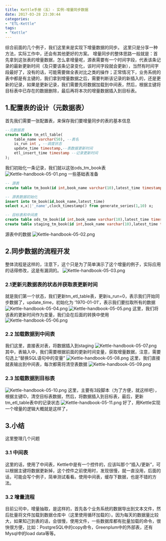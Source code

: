 ```yaml
---
title: Kettle手册（五）- 实例-增量同步数据
date: 2017-03-28 23:30:44
categories:
- "ETL-Kettle"
tags:
- "Kettle"
---
```

综合前面的几个例子，我们这里来是实现下增量数据的同步。
这里只是分享一种方法，实际工作中，还会有其他更好的方案。
增量同步的整体思路一般就是：首先拿到这张表的增量数据，怎么拿增量呢，源表需要有一个时间字段，代表该条记录的最新更新时间（及只要该条记录变化，该时间字段就会更新），当然有时间字段最好了，没有的话，可能需要做全表对比之类的操作；正常情况下，业务系统的表中都是有主键的，我们拿到增量数据之后，需要判断该记录的新插入的，还是更新的记录，如果是更新记录，我们需要先将数据加载到中间表，然后，根据主键将目标表中已存在的数据删除，最后再将本次的增量数据插入到目标表。

## 1.配置表的设计（元数据表）
首先我们需要一张配置表，来保存我们要增量同步的表的基本信息
``` sql
--元数据表
create table tm_etl_table(
	table_name varchar(50), --表名
	is_run int , --调度状态
	update_time timestamp,--表数据更新时间
	etl_insert_time timestamp --记录更新时间
);
```
我们初始化一条记录，我们就以这张ods_tm_book表
![Kettle-handbook-05-01.png](http://7xl61k.com1.z0.glb.clouddn.com/Kettle-handbook-05-01.png-blog.photo)
一些基础表准备

<!-- more -->

``` sql
-- 源表
create table tm_book(id int,book_name varchar(10),latest_time timestamp);

-- 源表数据初始化
insert into tm_book(id,book_name,latest_time)
select x,x||'_name',clock_timestamp() from generate_series(1,10) x;

-- 目标表和中间表
create table ods_tm_book(id int,book_name varchar(10),latest_time timestamp,etl_insert_time timestamp);
create table staging_tm_book(id int,book_name varchar(10),latest_time timestamp);
```

源表中的数据
![Kettle-handbook-05-02.png](http://7xl61k.com1.z0.glb.clouddn.com/Kettle-handbook-05-02.png-blog.photo)

## 2.同步数据的流程开发
整体流程是这样的，注意下，这个只是为了简单演示了这个增量的例子，实际应用的话得修改，这是有漏洞的。
![Kettle-handbook-05-03.png](http://7xl61k.com1.z0.glb.clouddn.com/Kettle-handbook-05-03.png-blog.photo)

### 2.1更新元数据表的状态并获取表更新时间
就是我们第一个状态，我们更新tm_etl_table表，更新is_run=0，表示我们开始同步数据了，update_time，初始化为 ‘1970-01-01’，表示我们要拉取所有的数据
![Kettle-handbook-05-04.png](http://7xl61k.com1.z0.glb.clouddn.com/Kettle-handbook-05-04.png-blog.photo)
![Kettle-handbook-05-05.png](http://7xl61k.com1.z0.glb.clouddn.com/Kettle-handbook-05-05.png-blog.photo)
这里，我们将该表的更新时间作为变量，我们会在后面的转换中使用
![Kettle-handbook-05-06.png](http://7xl61k.com1.z0.glb.clouddn.com/Kettle-handbook-05-06.png-blog.photo)

### 2.2 加载数据到中间表
我们这里，直接表对表，将数据插入到staging
![Kettle-handbook-05-07.png](http://7xl61k.com1.z0.glb.clouddn.com/Kettle-handbook-05-07.png-blog.photo)
其中，表输入中，我们需要根据前面的更新时间变量，获取增量数据，注意，需要勾选上“替换SQL语句中的变量”
![Kettle-handbook-05-08.png](http://7xl61k.com1.z0.glb.clouddn.com/Kettle-handbook-05-08.png-blog.photo)
这里，我们直接就表输出到中间表，每次都需将清空表数据
![Kettle-handbook-05-09.png](http://7xl61k.com1.z0.glb.clouddn.com/Kettle-handbook-05-09.png-blog.photo)

### 2.3 加载数据到目标表
![Kettle-handbook-05-10.png](http://7xl61k.com1.z0.glb.clouddn.com/Kettle-handbook-05-10.png-blog.photo)
这里，主要有3段脚本（为了方便，就这样吧），根据主键ID，清空目标表数据，然后，将数据插入到目标表，最后，更新tm_etl_table表中的记录状态
![Kettle-handbook-05-11.png](http://7xl61k.com1.z0.glb.clouddn.com/Kettle-handbook-05-11.png-blog.photo)
好了，用Kettle实现一个增量的逻辑大概就是这样了，

## 3.小结

这里整理几个问题

### 3.1 中间表
这里的话，使用了中间表，Kettle中是有一个控件的，应该叫那个“插入/更新”，可以根据主键将数据更新掉，这个控件之前使用时，发现很慢，就一直没用，后面的话，可能会写个例子，简单测试看看。使用中间表，缓存下数据，也是不错的方法。

### 3.2 增量流程
目前公司中，增量抽取，是这样的，首先各个业务系统的数据导出到文本文件，然后批量将文件加载到数据仓库中（这里使用循环加载的）。因为每天的数据量比较大，如果知己到表的话，会很慢，使用文件，一些数据库都有批量加载的命令，很快很方便，比如：PostgreSQL中的copy命令，Greenplum中的外部表，还有Mysql中的load data等等。



